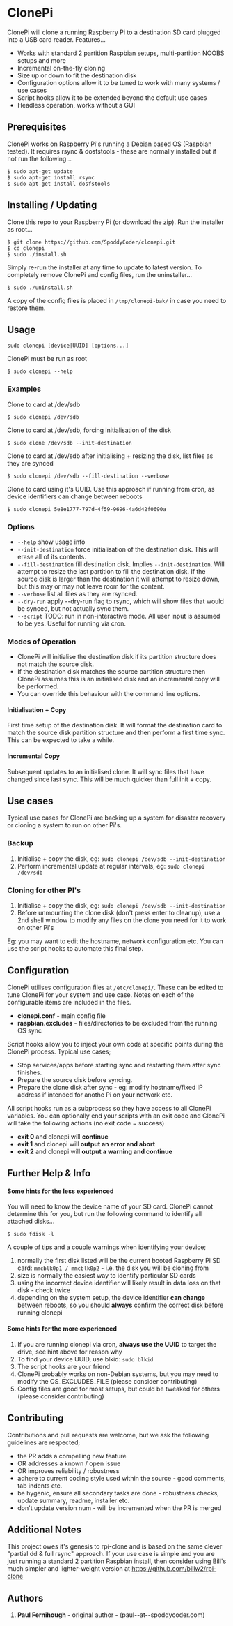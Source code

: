 # ClonePi

ClonePi will clone a running Raspberry Pi to a destination SD card plugged into a USB card reader. Features...

+ Works with standard 2 partition Raspbian setups, multi-partition NOOBS setups and more
+ Incremental on-the-fly cloning
+ Size up or down to fit the destination disk
+ Configuration options allow it to be tuned to work with many systems / use cases
+ Script hooks allow it to be extended beyond the default use cases
+ Headless operation, works without a GUI


## Prerequisites
ClonePi works on Raspberry Pi's running a Debian based OS (Raspbian tested). It requires rsync & dosfstools - these are normally installed but if not run the following...

```
$ sudo apt-get update
$ sudo apt-get install rsync
$ sudo apt-get install dosfstools
```


## Installing / Updating

Clone this repo to your Raspberry Pi (or download the zip). Run the installer as root...

```
$ git clone https://github.com/SpoddyCoder/clonepi.git
$ cd clonepi
$ sudo ./install.sh
```

Simply re-run the installer at any time to update to latest version. To completely remove ClonePi and config files, run the uninstaller...

```
$ sudo ./uninstall.sh
```

A copy of the config files is placed in `/tmp/clonepi-bak/` in case you need to restore them.


## Usage

```
sudo clonepi [device|UUID] [options...]
```

ClonePi must be run as root
```
$ sudo clonepi --help
```

### Examples
Clone to card at /dev/sdb
```
$ sudo clonepi /dev/sdb
```

Clone to card at /dev/sdb, forcing initialisation of the disk
```
$ sudo clone /dev/sdb --init-destination
```

Clone to card at /dev/sdb after initialising + resizing the disk, list files as they are synced
```
$ sudo clonepi /dev/sdb --fill-destination --verbose
```

Clone to card using it's UUID. Use this approach if running from cron, as device identifiers can change between reboots
```
$ sudo clonepi 5e8e1777-797d-4f59-9696-4a6d42f0690a
```

### Options 

+ `--help` show usage info
+ `--init-destination` force initialisation of the destination disk. This will erase all of its contents.
+ `--fill-destination` fill destination disk. Implies `--init-destination`. Will attempt to resize the last partition to fill the destination disk. If the source disk is larger than the destination it will attempt to resize down, but this may or may not leave room for the content.
+ `--verbose` list all files as they are rsynced.
+ `--dry-run` apply --dry-run flag to rsync, which will show files that would be synced, but not actually sync them.
+ `--script` TODO: run in non-interactive mode. All user input is assumed to be yes. Useful for running via cron.

### Modes of Operation

+ ClonePi will initialise the destination disk if its partition structure does not match the source disk.
+ If the destination disk matches the source partition structure then ClonePi assumes this is an initialised disk and an incremental copy will be performed.
+ You can override this behaviour with the command line options.

#### Initialisation + Copy
First time setup of the destination disk. 
It will format the destination card to match the source disk partition structure and then perform a first time sync. 
This can be expected to take a while.

#### Incremental Copy
Subsequent updates to an initialised clone.
It will sync files that have changed since last sync.
This will be much quicker than full init + copy.


## Use cases
Typical use cases for ClonePi are backing up a system for disaster recovery or cloning a system to run on other Pi's. 

### Backup

1. Initialise + copy the disk, eg: `sudo clonepi /dev/sdb --init-destination`
1. Perform incremental update at regular intervals, eg: `sudo clonepi /dev/sdb`

### Cloning for other PI's

1. Initialise + copy the disk, eg: `sudo clonepi /dev/sdb --init-destination`
1. Before unmounting the clone disk (don't press enter to cleanup), use a 2nd shell window to modify any files on the clone you need for it to work on other Pi's

Eg: you may want to edit the hostname, network configuration etc. You can use the script hooks to automate this final step.


## Configuration
ClonePi utilises configuration files at `/etc/clonepi/`. 
These can be edited to tune ClonePi for your system and use case. 
Notes on each of the configurable items are included in the files.

+ **clonepi.conf** - main config file
+ **raspbian.excludes** - files/directories to be excluded from the running OS sync

Script hooks allow you to inject your own code at specific points during the ClonePi process. Typical use cases;

+ Stop services/apps before starting sync and restarting them after sync finishes.
+ Prepare the source disk before syncing.
+ Prepare the clone disk after sync - eg: modify hostname/fixed IP address if intended for anothe Pi on your network etc.

All script hooks run as a subprocess so they have access to all ClonePi variables.
You can optionally end your scripts with an exit code and ClonePi will take the following actions (no exit code = success)

+ **exit 0** and clonepi will **continue**
+ **exit 1** and clonepi will **output an error and abort**
+ **exit 2** and clonepi will **output a warning and continue**


## Further Help & Info

#### Some hints for the less experienced
You will need to know the device name of your SD card. ClonePi cannot determine this for you, but run the following command to identify all attached disks...
```
$ sudo fdisk -l
```
A couple of tips and a couple warnings when identifying your device;

1. normally the first disk listed will be the current booted Raspberry Pi SD card: `mmcblk0p1 / mmcblk0p2` - i.e. the disk you will be cloning from
1. size is normally the easiest way to identify particular SD cards
1. using the incorrect device identifier will likely result in data loss on that disk - check twice
1. depending on the system setup, the device identifier **can change** between reboots, so you should **always** confirm the correct disk before running clonepi


#### Some hints for the more experienced
1. If you are running clonepi via cron, **always use the UUID** to target the drive, see hint above for reason why
1. To find your device UUID, use blkid: `sudo blkid`
1. The script hooks are your friend
1. ClonePi probably works on non-Debian systems, but you may need to modify the OS_EXCLUDES_FILE (please consider contributing)
1. Config files are good for most setups, but could be tweaked for others (please consider contributing)


## Contributing
Contributions and pull requests are welcome, but we ask the following guidelines are respected;

+ the PR adds a compelling new feature 
+ OR addresses a known / open issue
+ OR improves reliability / robustness
+ adhere to current coding style used within the source - good comments, tab indents etc.
+ be hygenic, ensure all secondary tasks are done - robustness checks, update summary, readme, installer etc.
+ don't update version num - will be incremented when the PR is merged


## Additional Notes
This project owes it's genesis to rpi-clone and is based on the same clever "partial dd & full rsync" approach.
If your use case is simple and you are just running a standard 2 partition Raspbian install, then consider using Bill's much simpler and lighter-weight version at https://github.com/billw2/rpi-clone


## Authors
1. **Paul Fernihough** - original author - (paul--at--spoddycoder.com)
